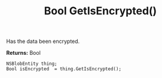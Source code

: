 ﻿---
uid: crmscript_ref_NSBlobEntity_GetIsEncrypted
title: Bool GetIsEncrypted()
intellisense: NSBlobEntity.GetIsEncrypted
keywords: NSBlobEntity, GetIsEncrypted
so.topic: reference
---

Has the data been encrypted.

**Returns:** Bool


```crmscript
NSBlobEntity thing;
Bool isEncrypted  = thing.GetIsEncrypted();
```


